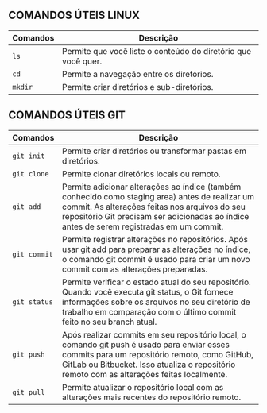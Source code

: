 ## COMANDOS ÚTEIS LINUX
| Comandos  | Descrição  |
|-------------|--------------|
|  `ls` | Permite que você liste o conteúdo do diretório que você quer. |
| `cd` | Permite a navegação entre os diretórios. |
| `mkdir`  | Permite criar diretórios e sub-diretórios. | 




## COMANDOS ÚTEIS GIT
| Comandos | Descrição | 
|----------|-----------|
| `git init` | Permite criar diretórios ou transformar pastas em diretórios.
| `git clone` | Permite clonar diretórios locais ou remoto. |
| `git add` | Permite adicionar alterações ao índice (também conhecido como staging area) antes de realizar um commit. As alterações feitas nos arquivos do seu repositório Git precisam ser adicionadas ao índice antes de serem registradas em um commit.
| `git commit` | Permite registrar alterações no repositórios. Após usar git add para preparar as alterações no índice, o comando git commit é usado para criar um novo commit com as alterações preparadas. |
| `git status` | Permite verificar o estado atual do seu repositório. Quando você executa git status, o Git fornece informações sobre os arquivos no seu diretório de trabalho em comparação com o último commit feito no seu branch atual. |
| `git push` | Após realizar commits em seu repositório local, o comando git push é usado para enviar esses commits para um repositório remoto, como GitHub, GitLab ou Bitbucket. Isso atualiza o repositório remoto com as alterações feitas localmente.|
| `git pull` | Permite atualizar o repositório local com as alterações mais recentes do repositório remoto.|
